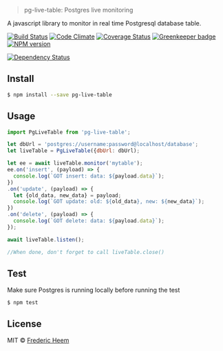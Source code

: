 

> pg-live-table: Postgres live monitoring

A javascript library to monitor in real time Postgresql database table.

[![Build Status][travis-image]][travis-url]
[![Code Climate](https://codeclimate.com/github/FredericHeem/pg-live-table/badges/gpa.svg)](https://codeclimate.com/github/FredericHeem/pg-live-table) [![Coverage Status](https://coveralls.io/repos/FredericHeem/pg-live-table/badge.svg?branch=master&service=github)](https://coveralls.io/github/FredericHeem/pg-live-table?branch=master) [![Greenkeeper badge](https://badges.greenkeeper.io/FredericHeem/pg-live-table.svg)](https://greenkeeper.io/) [![NPM version][npm-image]][npm-url]

[![Dependency Status][daviddm-image]][daviddm-url]

## Install

```sh
$ npm install --save pg-live-table
```


## Usage

```js
import PgLiveTable from 'pg-live-table';

let dbUrl = 'postgres://username:password@localhost/database';
let liveTable = PgLiveTable({dbUrl: dbUrl);

let ee = await liveTable.monitor('mytable');
ee.on('insert', (payload) => {
  console.log(`GOT insert: data: ${payload.data}`);
})
.on('update', (payload) => {
  let {old_data, new_data} = payload;
  console.log(`GOT update: old: ${old_data}, new: ${new_data}`);
})
.on('delete', (payload) => {
  console.log(`GOT delete: data: ${payload.data}`);
});

await liveTable.listen();

//When done, don't forget to call liveTable.close()

```

## Test

Make sure Postgres is running locally before running the test

    $ npm test

## License

MIT © [Frederic Heem](https://github.com/FredericHeem)


[npm-image]: https://badge.fury.io/js/pg-live-table.svg
[npm-url]: https://npmjs.org/package/pg-live-table
[travis-image]: https://travis-ci.org/FredericHeem/pg-live-table.svg?branch=master
[travis-url]: https://travis-ci.org/FredericHeem/pg-live-table
[daviddm-image]: https://david-dm.org/FredericHeem/pg-live-table.svg?theme=shields.io
[daviddm-url]: https://david-dm.org/FredericHeem/pg-live-table
